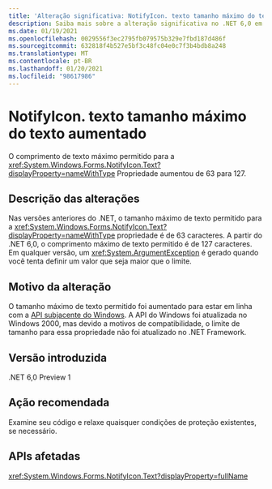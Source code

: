 ```yaml
---
title: 'Alteração significativa: NotifyIcon. texto tamanho máximo do texto aumentado'
description: Saiba mais sobre a alteração significativa no .NET 6,0 em que o tamanho máximo de texto para a Propriedade NotifyIcon. Text aumentou.
ms.date: 01/19/2021
ms.openlocfilehash: 0029556f3ec2795fb079575b329e7fbd187d486f
ms.sourcegitcommit: 632818f4b527e5bf3c48fc04e0c7f3b4bdb8a248
ms.translationtype: MT
ms.contentlocale: pt-BR
ms.lasthandoff: 01/20/2021
ms.locfileid: "98617986"
---
```

# <a name="notifyicontext-maximum-text-length-increased"></a>NotifyIcon. texto tamanho máximo do texto aumentado

O comprimento de texto máximo permitido para a <xref:System.Windows.Forms.NotifyIcon.Text?displayProperty=nameWithType> Propriedade aumentou de 63 para 127.

## <a name="change-description"></a>Descrição das alterações

Nas versões anteriores do .NET, o tamanho máximo de texto permitido para a <xref:System.Windows.Forms.NotifyIcon.Text?displayProperty=nameWithType> propriedade é de 63 caracteres. A partir do .NET 6,0, o comprimento máximo de texto permitido é de 127 caracteres. Em qualquer versão, um <xref:System.ArgumentException> é gerado quando você tenta definir um valor que seja maior que o limite.

## <a name="reason-for-change"></a>Motivo da alteração

O tamanho máximo de texto permitido foi aumentado para estar em linha com a [API subjacente do Windows](/windows/win32/api/shellapi/ns-shellapi-notifyicondataw#nif_showtip-0x00000080). A API do Windows foi atualizada no Windows 2000, mas devido a motivos de compatibilidade, o limite de tamanho para essa propriedade não foi atualizado no .NET Framework.

## <a name="version-introduced"></a>Versão introduzida

.NET 6,0 Preview 1

## <a name="recommended-action"></a>Ação recomendada

Examine seu código e relaxe quaisquer condições de proteção existentes, se necessário.

## <a name="affected-apis"></a>APIs afetadas

<xref:System.Windows.Forms.NotifyIcon.Text?displayProperty=fullName>

<!--

### Affected APIs

- `P:System.Windows.Forms.NotifyIcon.Text`

### Category

Windows Forms

-->
